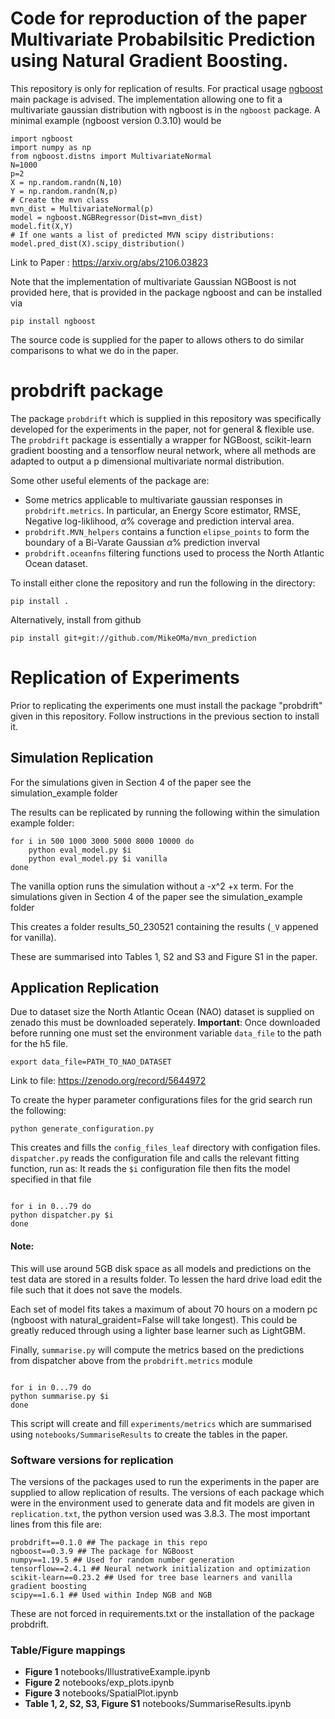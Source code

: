 # Code for reproduction of the paper Multivariate Probabilsitic Prediction using Natural Gradient Boosting.

This repository is only for replication of results. For practical usage [ngboost](https://github.com/stanfordmlgroup/ngboost) main package is advised. 
The implementation allowing one to fit a multivariate gaussian distribution with ngboost is in the `ngboost` package.
A minimal example (ngboost version 0.3.10) would be
```
import ngboost
import numpy as np 
from ngboost.distns import MultivariateNormal
N=1000
p=2
X = np.random.randn(N,10)
Y = np.random.randn(N,p)
# Create the mvn class
mvn_dist = MultivariateNormal(p)
model = ngboost.NGBRegressor(Dist=mvn_dist)
model.fit(X,Y)
# If one wants a list of predicted MVN scipy distributions:
model.pred_dist(X).scipy_distribution()
```

Link to Paper : https://arxiv.org/abs/2106.03823

Note that the implementation of multivariate Gaussian NGBoost is not provided here, that is provided in the package ngboost and can be installed via
```shell
pip install ngboost
```
The source code is supplied for the paper to allows others to do similar comparisons to what we do in the paper.
# probdrift package
The package `probdrift` which is supplied in this repository was specifically developed for the experiments in the paper, not for general & flexible use.
The `probdrift` package is essentially a wrapper for NGBoost, scikit-learn gradient boosting and a tensorflow neural network, where all methods are adapted to output a p dimensional multivariate normal distribution. 

Some other useful elements of the package are:

- Some metrics applicable to multivariate gaussian responses in `probdrift.metrics`. In particular, an Energy Score estimator, RMSE, Negative log-liklihood, $\alpha\%$ coverage and prediction interval area.
- `probdrift.MVN_helpers` contains a function `elipse_points` to form the boundary of a Bi-Varate Gaussian $\alpha\%$ prediction inverval
- `probdrift.oceanfns` filtering functions used to process the North Atlantic Ocean dataset. 

To install either clone the repository and run the following in the directory:
```shell    
pip install . 
```
Alternatively, install from github
```shell
pip install git+git://github.com/MikeOMa/mvn_prediction
```

# Replication of Experiments

Prior to replicating the experiments one must install the package "probdrift" given in this repository. Follow instructions in the previous section to install it.

## Simulation Replication

For the simulations given in Section 4 of the paper see the simulation_example folder

The results can be replicated by running the following within the simulation example folder:
```
for i in 500 1000 3000 5000 8000 10000 do
    python eval_model.py $i
    python eval_model.py $i vanilla
done
```
The vanilla option runs the simulation without a -x^2 +x term.
For the simulations given in Section 4 of the paper see the simulation_example folder

This creates a folder results_50_230521 containing the results (`_V` appened for vanilla).

These are summarised into Tables 1, S2 and S3 and Figure S1 in the paper.

## Application Replication

Due to dataset size the North Atlantic Ocean (NAO) dataset is supplied on zenado this must be downloaded seperately.
**Important**: Once downloaded before running one must set the environment variable `data_file` to the path for the h5 file.
```
export data_file=PATH_TO_NAO_DATASET
```

Link to file:
https://zenodo.org/record/5644972

To create the hyper parameter configurations files for the grid search run the following:
```shell
python generate_configuration.py
```
This creates and fills the `config_files_leaf` directory with configation files.
`dispatcher.py` reads the configuration file and calls the relevant fitting function, run as:
It reads the `$i` configuration file then fits the model specified in that file
```shell 

for i in 0...79 do 
python dispatcher.py $i
done
```
#### Note:
This will use around 5GB disk space as all models and predictions on the test data are stored in a results folder. To lessen the hard drive load
edit the file such that it does not save the models. 

Each set of model fits takes a  maximum of about 70 hours on a modern pc (ngboost with natural_graident=False will take longest).
This could be greatly reduced through using a lighter base learner such as LightGBM.

Finally, `summarise.py` will compute the metrics based on the predictions from dispatcher above from the `probdrift.metrics` module 
```shell

for i in 0...79 do 
python summarise.py $i
done
```
This script will create and fill `experiments/metrics` which are summarised using `notebooks/SummariseResults` to create the tables in the paper.

### Software versions for replication

The versions of the packages used to run the experiments in the paper are supplied to allow replication of results.
The versions of each package which were in the environment used to generate data and fit models are given in `replication.txt`, the python version used was 3.8.3.
The most important lines from this file are:
```
probdrift==0.1.0 ## The package in this repo
ngboost==0.3.9 ## The package for NGBoost
numpy==1.19.5 ## Used for random number generation
tensorflow==2.4.1 ## Neural network initialization and optimization
scikit-learn==0.23.2 ## Used for tree base learners and vanilla gradient boosting
scipy==1.6.1 ## Used within Indep NGB and NGB
```

These are not forced in requirements.txt or the installation of the package probdrift.

### Table/Figure mappings

- **Figure 1** notebooks/IllustrativeExample.ipynb
- **Figure 2** notebooks/exp_plots.ipynb
- **Figure 3** notebooks/SpatialPlot.ipynb
- **Table 1, 2, S2, S3, Figure S1** notebooks/SummariseResults.ipynb
